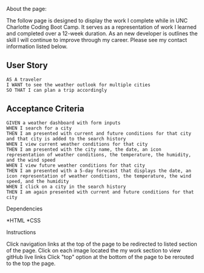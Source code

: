 

About the page:

The follow page is designed to display the work I complete while in UNC Charlotte Coding Boot Camp. It serves as a representation of work I learned and completed over a 12-week duration. As an new developer is outlines the skill I will continue to improve through my career. Please see my contact information listed below.

## User Story

```
AS A traveler
I WANT to see the weather outlook for multiple cities
SO THAT I can plan a trip accordingly
```

## Acceptance Criteria

```
GIVEN a weather dashboard with form inputs
WHEN I search for a city
THEN I am presented with current and future conditions for that city and that city is added to the search history
WHEN I view current weather conditions for that city
THEN I am presented with the city name, the date, an icon representation of weather conditions, the temperature, the humidity, and the wind speed
WHEN I view future weather conditions for that city
THEN I am presented with a 5-day forecast that displays the date, an icon representation of weather conditions, the temperature, the wind speed, and the humidity
WHEN I click on a city in the search history
THEN I am again presented with current and future conditions for that city
```

Dependencies

*HTML
*CSS

Instructions

Click navigation links at the top of the page to be redirected to listed section of the page.
Click on each image located the my work section to view gitHub live links
Click "top" option at the bottom of the page to be rerouted to the top the page.


